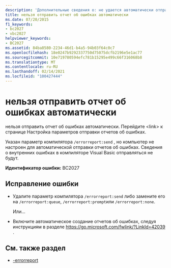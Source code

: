 ```yaml
---
description: 'Дополнительные сведения о: не удается автоматически отправить отчет об ошибках'
title: нельзя отправить отчет об ошибках автоматически
ms.date: 07/20/2015
f1_keywords:
- bc2027
- vbc2027
helpviewer_keywords:
- BC2027
ms.assetid: 84ba8580-2234-46d1-b4a5-94b03f64c0c7
ms.openlocfilehash: 18e0247b9292337750d75075dcfb2196e5e1ac77
ms.sourcegitcommit: 10e719780594efc781b15295e499c66f316068b8
ms.translationtype: MT
ms.contentlocale: ru-RU
ms.lasthandoff: 02/14/2021
ms.locfileid: "100427444"
---
```

# <a name="cannot-send-error-report-automatically"></a>нельзя отправить отчет об ошибках автоматически

нельзя отправить отчет об ошибках автоматически. Перейдите \<link> к странице Настройка параметров отправки отчетов об ошибках.

Указан параметр компилятора `/errorreport:send` , но компьютер не настроен для автоматической отправки отчетов об ошибках. Сведения о внутренних ошибках в компиляторе Visual Basic отправляться не будут.

**Идентификатор ошибки:** BC2027

## <a name="to-correct-this-error"></a>Исправление ошибки

- Удалите параметр компилятора `/errorreport:send` либо замените его на `/errorreport:queue`, `/errorreport:prompt`или `/errorreport:none`.

     Или...

- Включите автоматическое создание отчетов об ошибках, следуя инструкциям в разделе <https://go.microsoft.com/fwlink/?LinkId=42039> .

## <a name="see-also"></a>См. также раздел

- [-errorreport](../reference/command-line-compiler/errorreport.md)
